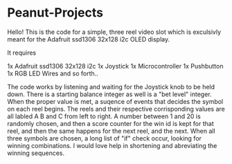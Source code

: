 # Peanut-Projects

Hello!  This is the code for a simple, three reel video slot which is exculsivly meant for the Adafruit ssd1306 32x128 i2c OLED display.

It requires 

1x Adafruit ssd1306 32x128 i2c
1x Joystick
1x Microcontroller
1x Pushbutton
1x RGB LED
Wires and so forth..

The code works by listening and waiting for the Joystick knob to be held down.  There is a starting balance integer as well is a "bet level" integer. 
When the proper value is met, a suqence of events that decides the symbol on each reel begins.  The reels and their respective 
corrisponding values are all labled A B and C from left to right.  A number between 1 and 20 is randomly
chosen, and then a score counter for the win id is kept for that reel, and then the same happens for the
next reel, and the next.  When all three symbols are chosen, a long list of "if" check occur, looking for winning combinations.
I would love help in shortening and abreviating the winning sequences.  
